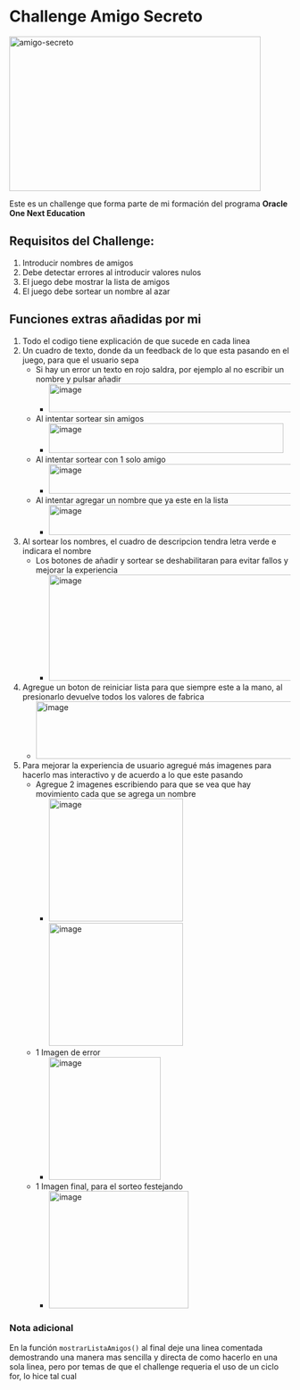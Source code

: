 # Challenge Amigo Secreto
<img width="450" height="277" alt="amigo-secreto" src="https://github.com/user-attachments/assets/89e7adb5-bdba-4db0-848e-339b9b0e8206" />

Este es un challenge que forma parte de mi formación del programa <b>Oracle One Next Education</b>

## Requisitos del Challenge:

 1. Introducir nombres de amigos
 2. Debe detectar errores al introducir valores nulos
 3. El juego debe mostrar la lista de amigos
 4. El juego debe sortear un nombre al azar

## Funciones extras añadidas por mi

  1. Todo el codigo tiene explicación de que sucede en cada linea
  2. Un cuadro de texto, donde da un feedback de lo que esta pasando en el juego, para que el usuario sepa
     - Si hay un error un texto en rojo saldra, por ejemplo al no escribir un nombre y pulsar añadir
       -   <img width="549" height="51" alt="image" src="https://github.com/user-attachments/assets/7e669d3f-67f4-4df6-a190-88bb421fc5fb" />
     - Al intentar sortear sin amigos
       - <img width="420" height="53" alt="image" src="https://github.com/user-attachments/assets/d9241c53-13bb-40e4-91bb-a648fa139b92" />
     - Al intentar sortear con 1 solo amigo
       - <img width="464" height="53" alt="image" src="https://github.com/user-attachments/assets/4f1201b9-2407-4cdd-8bae-f746bfeedb05" />
     - Al intentar agregar un nombre que ya este en la lista
       - <img width="488" height="54" alt="image" src="https://github.com/user-attachments/assets/2bd1424d-840d-4f11-b0fa-81f00c28d136" />
  3. Al sortear los nombres, el cuadro de descripcion tendra letra verde e indicara el nombre
      - Los botones de añadir y sortear se deshabilitaran para evitar fallos y mejorar la experiencia
        - <img width="993" height="190" alt="image" src="https://github.com/user-attachments/assets/f8f640b7-58bf-490c-8854-4caabf0ef5af" />
  4. Agregue un boton de reiniciar lista para que siempre este a la mano, al presionarlo devuelve todos los valores de fabrica
     - <img width="469" height="103" alt="image" src="https://github.com/user-attachments/assets/3beb4d27-940b-42e5-8e28-c26320ed48b6" />
  5. Para mejorar la experiencia de usuario agregué más imagenes para hacerlo mas interactivo y de acuerdo a lo que este pasando
     - Agregue 2 imagenes escribiendo para que se vea que hay movimiento cada que se agrega un nombre
       - <img width="240" height="220" alt="image" src="https://github.com/user-attachments/assets/282e3931-ee39-4d7a-8bd9-f0e045f84d2c" /><img width="240" height="220" alt="image" src="https://github.com/user-attachments/assets/935eca70-20be-4dc5-beef-f6dd84f70128" />
     - 1 Imagen de error
       - <img width="200" height="220" alt="image" src="https://github.com/user-attachments/assets/53401b89-5eaf-4cab-a3fc-c90c46e3d136" />
     - 1 Imagen final, para el sorteo festejando
       - <img width="250" height="210" alt="image" src="https://github.com/user-attachments/assets/385a8c84-8ebd-44fa-a445-79de495cd0d1" />


### Nota adicional 
En la función `mostrarListaAmigos()` al final deje una linea comentada demostrando una manera mas sencilla y directa de como hacerlo en una sola linea, pero por temas de que el challenge requeria el uso de un ciclo for, lo hice tal cual

